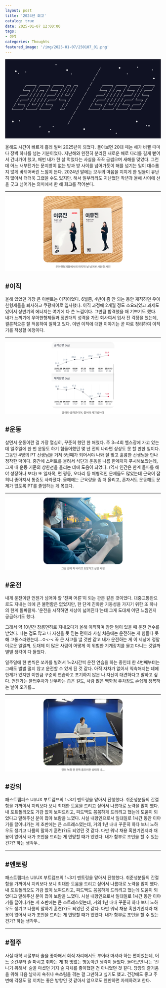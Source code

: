```yaml
---
layout: post
title: '2024년 회고'
catalog: true
date: 2025-01-07 12:00:00
tags: 
- 생각
categories: Thoughts
featured_image: '/img/2025-01-07/250107_01.png'
---
```



![01](/img/2025-01-07/250107_01.png) 

올해도 시간이 빠르게 흘러 벌써 2025년이 되었다. 돌아보면 20대 때는 해가 바뀔 때마다 장벽 하나를 넘는 기분이었다. 지난해와 완전히 분리된 새로운 해로 다리를 길게 뻗어서 건너가야 했고, 매번 내가 한 살 먹었다는 사실을 꼭꼭 곱씹으며 새해를 맞았다. 그런데 어느 새부턴가는 문지방이 없는 방과 방 사이를 넘어가듯이 해를 넘기는 일이 대수롭지 않게 바뀌어버린 느낌이 든다. 2024년 말에는 모두의 마음을 지치게 한 일들이 유난히 많아서 더더욱 그랬을 수도 있지만. 해서 일부러라도 지난했던 작년과 올해 사이에 선을 긋고 넘어가는 의미에서 한 해 회고를 적어본다.

------

![01](/img/2025-01-07/250107_02.png) 

## #이직
올해 있었던 가장 큰 이벤트는 이직이었다. 6월쯤, 4년이 좀 안 되는 동안 재직하던 우아한형제들을 퇴사하고 쿠팡페이로 입사했다. 이직 과정에 2개월 정도 소요되었고 과제도 있어서 상반기의 에너지는 여기에 다 쓴 느낌이다. 그만큼 합격했을 때 기쁘기도 했다.
내가 느끼기에 우아한형제들과 정반대의 성격을 가진 회사여서 입사 전 걱정을 했는데, 결론적으론 잘 적응하여 일하고 있다. 이번 이직에 대한 이야기는 곧 따로 정리하여 이직기를 작성할 예정이다.

------

![01](/img/2025-01-07/250107_03.png) 

## #운동
살면서 운동이란 걸 가장 열심히, 꾸준히 했던 한 해였다. 주 3~4회 헬스장에 가고 있는데 일주일에 한 번 운동도 하기 힘들어했던 몇 년 전의 나라면 상상도 못 할 만한 일이다. 그동안 4명의 PT 선생님을 거쳐 5번째가 되어서야 나와 잘 맞고 훌륭한 선생님을 만나 정착한 덕이다.
중간에 스퍼트를 올려서 식단과 운동을 나름 한계까지 푸시해보았는데, 그게 내 운동 기준의 상한선을 올리는 데에 도움이 되었다. (역시 인간은 한계 돌파를 해야 성장하나 보다) 또 일자목, 편 평등, 오다리 등 체형적인 문제들도 많았는데 근육이 잡히니 좋아져서 통증도 사라졌다. 올해에는 근육량을 좀 더 올리고, 혼자서도 운동해도 문제가 없도록 PT를 졸업하는 게 목표다.

------

![01](/img/2025-01-07/250107_04.png) 

## #운전
내게 운전이란 언젠가 넘어야 할 '진짜 어른'이 되는 관문 같은 것이었다. 대중교통만으로도 지내는 데에 큰 불편함은 없었지만, 한 단계 진화한 기동성을 가지기 위한 또 하나의 한계 돌파랄까. '운전을 시작하면 세상이 넓어진다'는데 그게 도대체 어떤 느낌인지 궁금하기도 했다. 

그래서 약 10년간 장롱면허로 지내오다가 올해 이직하며 잠깐 텀이 있을 때 운전 연수를 받았다. 나는 겁도 많고 나 자신을 못 믿는 편이라 사실 처음에는 운전하는 게 힘들다 못해 고통스러웠는데...ㅇ<-< 꼭 큰 사고를 낼 것만 같고 내가 운전하는 게 이 세상에 정말 이로운 일일까, 도대체 이 많은 사람이 어떻게 이 위험한 기계장치를 몰고 다니는 것일까 별별 생각이 다 들었다.

일주일에 한 번씩은 쏘카를 빌려서 1~2시간씩 운전 연습을 하는 중인데 한 4번째부터는 그래도 벌벌 떨지 않고 운전할 수 있게 된 것 같다. 아직 자차가 없어서 익숙해지는 데에 한계가 있지만 이만큼 꾸준히 연습하고 포기하지 않은 나 자신이 대견하다고 말하고 싶다.
언젠가는 불법주차가 난무하는 좁은 길도, 사람 많은 백화점 주차장도 손쉽게 정복하는 날이 오기를...

------

![01](/img/2025-01-07/250107_05.png) 

## #강의
패스트캠퍼스 UI/UX 부트캠프의 1~3기 멘토링을 맡아서 진행했다. 취준생분들의 간절함을 가까이서 지켜보다 보니 최대한 도움을 드리고 싶어서 나름대로 노력을 많이 했다. 내 포트폴리오도 가감 없이 보여드리고, 피드백도 꼼꼼하게 드리려고 했는데 도움이 되었다고 말해주신 분이 많아 보람을 느꼈다. 사실 내향인으로서 일대일로 1시간 동안 이야기를 끌어나가는 게 초반에는 큰 스트레스였는데, 거의 1년 내내 꾸준히 하다 보니 노하우도 생기고 나름의 말하기 훈련(?)도 되었던 것 같다.
다만 워낙 채용 혹한기인지라 채용이 없어서 내가 조언을 드리는 게 민망할 때가 있었다. 내가 함부로 조언을 할 수 있는 건가? 하는 생각두..

------

## #멘토링
패스트캠퍼스 UI/UX 부트캠프의 1~3기 멘토링을 맡아서 진행했다. 취준생분들의 간절함을 가까이서 지켜보다 보니 최대한 도움을 드리고 싶어서 나름대로 노력을 많이 했다. 내 포트폴리오도 가감 없이 보여드리고, 피드백도 꼼꼼하게 드리려고 했는데 도움이 되었다고 말해주신 분이 많아 보람을 느꼈다. 사실 내향인으로서 일대일로 1시간 동안 이야기를 끌어나가는 게 초반에는 큰 스트레스였는데, 거의 1년 내내 꾸준히 하다 보니 노하우도 생기고 나름의 말하기 훈련(?)도 되었던 것 같다.
다만 워낙 채용 혹한기인지라 채용이 없어서 내가 조언을 드리는 게 민망할 때가 있었다. 내가 함부로 조언을 할 수 있는 건가? 하는 생각두..

------

## #절주
사실 대학 시절부터 술을 좋아해서 회식 자리에서도 부어라 마셔라 하는 편이었는데, 어느 순간부터 술 마시고 취하는 게 참 멋없는 행동이란 생각이 들었다. 돌아보면 나는 '신나기 위해서' 술을 마셨던 거지 술 자체를 좋아했던 건 아니었던 것 같다. 당장의 즐거움을 위해 다음 날까지 숙취나 속쓰림을 겪는 걸 그만하고 싶기도 했고. 건강에도 좋고 주변에 걱정도 덜 끼치는 좋은 방향인 것 같아서 앞으로도 웬만하면 자제하려고 한다.